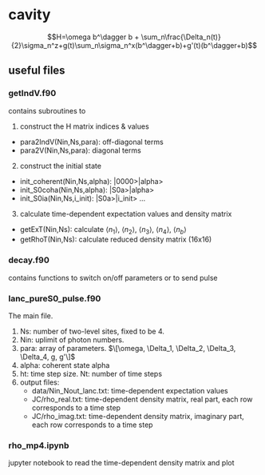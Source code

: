 # cavity
$$H=\omega b^\dagger b + \sum_n\frac{\Delta_n(t)}{2}\sigma_n^z+g(t)\sum_n\sigma_n^x(b^\dagger+b)+g'(t)(b^\dagger+b)$$
## useful files
### getIndV.f90
contains subroutines to 
1. construct the H matrix indices & values
+   para2IndV(Nin,Ns,para): off-diagonal terms
+   para2V(Nin,Ns,para): diagonal terms
2. construct the initial state
+  init_coherent(Nin,Ns,alpha): |0000>|alpha>
+  init_S0coha(Nin,Ns,alpha): |S0a>|alpha>
+  init_S0ia(Nin,Ns,i_init): |S0a>|i_init>
   ...
3. calculate time-dependent expectation values and density matrix
+  getExT(Nin,Ns): calculate $\langle n_1\rangle$, $\langle n_2\rangle$, $\langle n_3\rangle$, $\langle n_4\rangle$, $\langle n_b\rangle$
+  getRhoT(Nin,Ns): calculate reduced density matrix (16x16)

### decay.f90
contains functions to switch on/off parameters or to send pulse

### lanc_pureS0_pulse.f90
The main file. 
1. Ns: number of two-level sites, fixed to be 4.
2. Nin: uplimit of photon numbers.
3. para: array of parameters. $\[\omega, \Delta_1, \Delta_2, \Delta_3, \Delta_4, g, g'\]$
4. alpha: coherent state alpha
5. ht: time step size. Nt: number of time steps
6. output files:
   + data/Nin_Nout_lanc.txt: time-dependent expectation values
   + JC/rho_real.txt: time-dependent density matrix, real part, each row corresponds to a time step
   + JC/rho_imag.txt: time-dependent density matrix, imaginary part, each row corresponds to a time step

### rho_mp4.ipynb
jupyter notebook to read the time-dependent density matrix and plot

